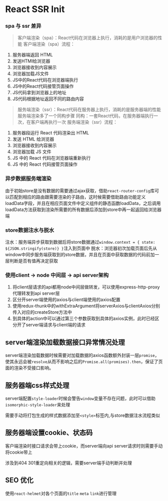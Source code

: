 # React SSR Init

### spa 与 ssr 差异
> 客户端渲染（spa）：React代码在浏览器上执行，消耗的是用户浏览器的性能
客户端渲染（spa）流程：
1. 服务器端返回 HTML
2. 发送HTMl给浏览器
3. 浏览器接收到内容展示
4. 浏览器加载JS文件
5. JS中的React代码在浏览器端执行
6. JS中的React代码接管页面操作
7. JS代码拿到浏览器上的地址
8. JS代码根据地址返回不同的路由内容

> 服务端渲染（ssr）：React代码在服务器上执行，消耗的是服务器端的性能
> 服务端渲染多了一个同构步骤
> 同构：一套React代码，在服务器端执行一次，在客户端再执行一次
服务端渲染（ssr）流程：
1. 服务器段运行 React 代码渲染出 HTML
2. 发送 HTML 给浏览器
3. 浏览器接收到内容展示
4. 浏览器加载 JS 文件
5. JS 中的 React 代码在浏览器端重新执行
6. JS 中的 React 代码接管页面操作

### 异步数据服务端渲染
由于初始store是没有数据的需要通过ajax获取，借助`react-router-config`库可以匹配到相应的路由跟需要渲染的子路由，这时候需要借助路由功能定义loadData字段，并且在相应页面文件中定义组件的静态函数loadData，之后调用loadData方法获取到渲染所需要的所有数据后添加到store中再一起返回给浏览器端

### store数据注水与脱水
注水：服务端异步获取到数据后将store数据通过`window.context = { state: ${JSON.stringify(store)} }`注入到页面中
脱水：浏览器初次加载页面后先从window中同步服务端获取到的store数据，并且在页面中获取数据的代码前加一层判断是否有值再决定获取

### 使用client -> node 中间层 -> api server架构
1. 将client层请求的api都用node中间层做转发，可以使用express-http-proxy代理转发到api server层
2. 区分开server端使用的axios与client端使用的axios配置
3. 使用redux-thunk中的withExtraArgument将serverAxios与clientAxios分别传入对应的createStore方法中
4. 到具体的action中可以通过第三个参数获取到具体的axios实例，此时已经区分开了server端请求与client端的请求

## server端渲染加载数据接口异常情况处理
server端渲染加载数据时候需要对加载数据的axios函数额外封装一层`promise`，使其永远会被`resolve`从而不影响之后的`Promise.all(promises).then`，保证了页面的渲染不受接口影响。

## 服务器端css样式处理
server端配置`style-loader`时候会警告`window`变量不存在问题，此时可以借助`isomorphic-style-loader`来处理

需要手动将打包生成的样式数据添加至`<style>`标签内,与store数据注水流程类似

## 服务器端设置cookie、状态码
客户端渲染时接口请求会带上cookie，而server端向api server请求时则需要手动将cookie带上

涉及到404 301重定向相关的逻辑，需要server端手动判断并处理

## SEO 优化
使用`react-helmet`对各个页面的`title` `meta` `link`进行管理
